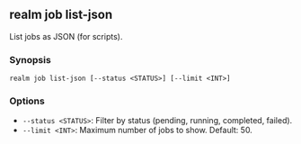 ## realm job list-json

List jobs as JSON (for scripts).

### Synopsis

```
realm job list-json [--status <STATUS>] [--limit <INT>]
```

### Options

- `--status <STATUS>`: Filter by status (pending, running, completed, failed).
- `--limit <INT>`: Maximum number of jobs to show. Default: 50.


